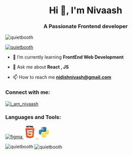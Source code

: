 <h1 align="center">Hi 👋, I'm Nivaash</h1>
<h3 align="center">A Passionate Frontend developer</h3>

<p align="left"> <img src="https://komarev.com/ghpvc/?username=quietbooth&label=Profile%20views&color=0e75b6&style=flat" alt="quietbooth" /> </p>

<p align="left"> <a href="https://github.com/ryo-ma/github-profile-trophy"><img src="https://github-profile-trophy.vercel.app/?username=quietbooth" alt="quietbooth" /></a> </p>

- 🌱 I’m currently learning **FrontEnd Web Development**

- 💬 Ask me about **React , JS**

- 📫 How to reach me **nidishnivash@gmail.com**

<h3 align="left">Connect with me:</h3>
<p align="left">
<a href="https://instagram.com/i_am_nivaash" target="blank"><img align="center" src="https://raw.githubusercontent.com/rahuldkjain/github-profile-readme-generator/master/src/images/icons/Social/instagram.svg" alt="i_am_nivaash" height="30" width="40" /></a>
</p>

<h3 align="left">Languages and Tools:</h3>
<p align="left"> <a href="https://www.figma.com/" target="_blank" rel="noreferrer"> <img src="https://www.vectorlogo.zone/logos/figma/figma-icon.svg" alt="figma" width="40" height="40"/> </a> <a href="https://www.w3.org/html/" target="_blank" rel="noreferrer"> <img src="https://raw.githubusercontent.com/devicons/devicon/master/icons/html5/html5-original-wordmark.svg" alt="html5" width="40" height="40"/> </a> <a href="https://www.python.org" target="_blank" rel="noreferrer"> <img src="https://raw.githubusercontent.com/devicons/devicon/master/icons/python/python-original.svg" alt="python" width="40" height="40"/> </a> </p>

<p><img align="left" src="https://github-readme-stats.vercel.app/api/top-langs?username=quietbooth&show_icons=true&locale=en&layout=compact" alt="quietbooth" /></p>

<p>&nbsp;<img align="center" src="https://github-readme-stats.vercel.app/api?username=quietbooth&show_icons=true&locale=en" alt="quietbooth" /></p>
